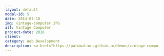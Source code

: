 ```yaml
---
layout: default
modal-id: 5
date: 2014-07-18
img: vintage-computer.JPG
alt: Vintage Computer
project-date: 2016
client:
category: Web Development
description: <a href="https://patomation.github.io/demos/vintage-computer">PROJECT DEMO</a>
---
```

